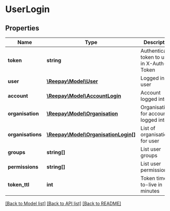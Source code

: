 # UserLogin

## Properties
Name | Type | Description | Notes
------------ | ------------- | ------------- | -------------
**token** | **string** | Authentication token to use in X-Auth-Token |
**user** | [**\Reepay\Model\User**](User.md) | Logged in user |
**account** | [**\Reepay\Model\AccountLogin**](AccountLogin.md) | Account logged into |
**organisation** | [**\Reepay\Model\Organisation**](Organisation.md) | Organisation for account logged into |
**organisations** | [**\Reepay\Model\OrganisationLogin[]**](OrganisationLogin.md) | List of organisations for user |
**groups** | **string[]** | List user groups |
**permissions** | **string[]** | List user permissions |
**token_ttl** | **int** | Token time-to-live in minutes |

[[Back to Model list]](../README.md#documentation-for-models) [[Back to API list]](../README.md#documentation-for-api-endpoints) [[Back to README]](../README.md)


